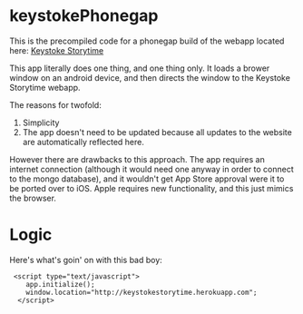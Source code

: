 keystokePhonegap
================

This is the precompiled code for a phonegap build of the webapp located here: [Keystoke Storytime](http://keystokestorytime.herokuapp.com/)


This app literally does one thing, and one thing only. It loads a brower window on an android device, and then directs the window
to the Keystoke Storytime webapp.

The reasons for twofold: 
1. Simplicity
2. The app doesn't need to be updated because all updates to the website are automatically reflected here.

However there are drawbacks to this approach. The app requires an internet connection (although it would need one anyway
in order to connect to the mongo database), and it wouldn't get App Store approval were it to be ported over to iOS. Apple 
requires new functionality, and this just mimics the browser.


Logic
================

Here's what's goin' on with this bad boy:

```
 <script type="text/javascript">
    app.initialize();
    window.location="http://keystokestorytime.herokuapp.com";
  </script>
```
